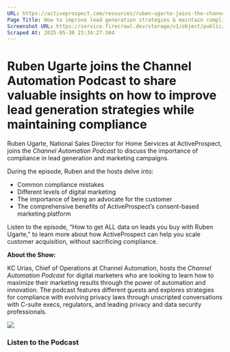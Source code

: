 ```yaml
---
URL: https://activeprospect.com/resources/ruben-ugarte-joins-the-channel-automation-podcast/?utm_medium=Email&utm_source=Website&utm_campaign=AP-Email-InsideCBM-Oct
Page Title: How to improve lead generation strategies & maintain compliance
Screenshot URL: https://service.firecrawl.dev/storage/v1/object/public/media/screenshot-8fee1db8-b604-4acb-b3da-c17730423c8b.png
Scraped At: 2025-05-30 23:34:27.304
---
```

# Ruben Ugarte joins the Channel Automation Podcast to share valuable insights on how to improve lead generation strategies while maintaining compliance

Ruben Ugarte, National Sales Director for Home Services at ActiveProspect, joins the _Channel Automation Podcast_ to discuss the importance of compliance in lead generation and marketing campaigns.

During the episode, Ruben and the hosts delve into:

- Common compliance mistakes
- Different levels of digital marketing
- The importance of being an advocate for the customer
- The comprehensive benefits of ActiveProspect’s consent-based marketing platform

Listen to the episode, “How to get ALL data on leads you buy with Ruben Ugarte,” to learn more about how ActiveProspect can help you scale customer acquisition, without sacrificing compliance.

**About the Show:**

KC Urias, Chief of Operations at Channel Automation, hosts the _Channel Automation Podcast_ for digital marketers who are looking to learn how to maximize their marketing results through the power of automation and innovation. The podcast features different guests and explores strategies for compliance with evolving privacy laws through unscripted conversations with C-suite execs, regulators, and leading privacy and data security professionals.

![](https://activeprospect.com/wp-content/uploads/2023/06/Podcast_RubenUgarte.png)

### Listen to the Podcast

